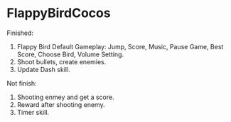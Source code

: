 # FlappyBirdCocos
Finished:
1. Flappy Bird Default Gameplay: Jump, Score, Music, Pause Game, Best Score, Choose Bird, Volume Setting.
2. Shoot bullets, create enemies.
3. Update Dash skill.

Not finish:
1. Shooting enmey and get a score.
2. Reward after shooting enemy.
3. Timer skill.
